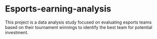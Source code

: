 # Esports-earning-analysis
This project is a data analysis study focused on evaluating esports teams based on their tournament winnings to identify the best team for potential investment.
